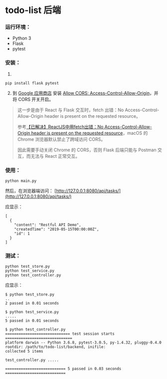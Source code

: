 
# todo-list 后端

### 运行环境：
- Python 3
- Flask
- pytest

### 安装：

1. 
```shell
pip install flask pytest
```

2. 到 [Google 应用商店](https://chrome.google.com/webstore/category/extensions) 安装 [Allow CORS: Access-Control-Allow-Origin](https://chrome.google.com/webstore/detail/allow-cors-access-control/lhobafahddgcelffkeicbaginigeejlf?hl=zh-CN)，并将 CORS 开关开启。
> 这一步是由于 React 与 Flask 交互时，fetch 出错：No Access-Control-Allow-Origin header is present on the requested resource。
> 
> 参考[【已解决】ReactJS中用fetch出错：No Access-Control-Allow-Origin header is present on the requested resource](https://www.crifan.com/reactjs_fetch_no_access_control_allow_origin_header_is_present_on_the_requested_resource/)，macOS 的 Chrome 浏览器默认禁止了跨域访问 CORS。
> 
> 因此需要手动关闭 Chrome 的 CORS，否则 Flask 后端只能与 Postman 交互，而无法与 React 正常交互。


### 使用：
```shell
python main.py
```

然后，在浏览器端访问：
[http://127.0.0.1:8080/api/tasks/](http://127.0.0.1:8080/api/tasks/)

应显示：

```
[
  {
    "content": "Restful API Demo", 
    "createdTime": "2019-05-15T00:00:00Z", 
    "id": 1
  }
]
```

### 测试：
```shell
python test_store.py
python test_service.py
python test_controller.py
```

应显示：

```shell
$ python test_store.py 
..
2 passed in 0.01 seconds

$ python test_service.py 
.....
5 passed in 0.01 seconds

$ python test_controller.py 
============================= test session starts ==============================
platform darwin -- Python 3.6.8, pytest-3.0.5, py-1.4.32, pluggy-0.4.0
rootdir: /path/to/todo-list/backend, inifile: 
collected 5 items 

test_controller.py .....

=========================== 5 passed in 0.03 seconds ===========================
```
